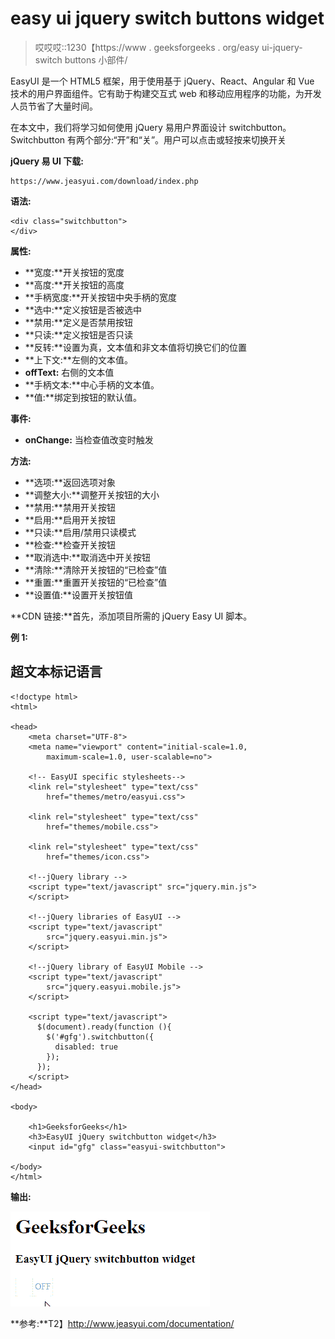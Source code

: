 # easy ui jquery switch buttons widget

> 哎哎哎::1230【https://www . geeksforgeeks . org/easy ui-jquery-switch buttons 小部件/

EasyUI 是一个 HTML5 框架，用于使用基于 jQuery、React、Angular 和 Vue 技术的用户界面组件。它有助于构建交互式 web 和移动应用程序的功能，为开发人员节省了大量时间。

在本文中，我们将学习如何使用 jQuery 易用户界面设计 switchbutton。Switchbutton 有两个部分:“开”和“关”。用户可以点击或轻按来切换开关

**jQuery 易 UI 下载:**

```
https://www.jeasyui.com/download/index.php
```

**语法:**

```
<div class="switchbutton">
</div>
```

**属性:**

*   **宽度:**开关按钮的宽度
*   **高度:**开关按钮的高度
*   **手柄宽度:**开关按钮中央手柄的宽度
*   **选中:**定义按钮是否被选中
*   **禁用:**定义是否禁用按钮
*   **只读:**定义按钮是否只读
*   **反转:**设置为真，文本值和非文本值将切换它们的位置
*   **上下文:**左侧的文本值。
*   **offText:** 右侧的文本值
*   **手柄文本:**中心手柄的文本值。
*   **值:**绑定到按钮的默认值。

**事件:**

*   **onChange:** 当检查值改变时触发

**方法:**

*   **选项:**返回选项对象
*   **调整大小:**调整开关按钮的大小
*   **禁用:**禁用开关按钮
*   **启用:**启用开关按钮
*   **只读:**启用/禁用只读模式
*   **检查:**检查开关按钮
*   **取消选中:**取消选中开关按钮
*   **清除:**清除开关按钮的“已检查”值
*   **重置:**重置开关按钮的“已检查”值
*   **设置值:**设置开关按钮值

**CDN 链接:**首先，添加项目所需的 jQuery Easy UI 脚本。

**例 1:**

## 超文本标记语言

```
<!doctype html>
<html>

<head>
    <meta charset="UTF-8">
    <meta name="viewport" content="initial-scale=1.0,
        maximum-scale=1.0, user-scalable=no">

    <!-- EasyUI specific stylesheets-->
    <link rel="stylesheet" type="text/css"
        href="themes/metro/easyui.css">

    <link rel="stylesheet" type="text/css"
        href="themes/mobile.css">

    <link rel="stylesheet" type="text/css"
        href="themes/icon.css">

    <!--jQuery library -->
    <script type="text/javascript" src="jquery.min.js">
    </script>

    <!--jQuery libraries of EasyUI -->
    <script type="text/javascript"
        src="jquery.easyui.min.js">
    </script>

    <!--jQuery library of EasyUI Mobile -->
    <script type="text/javascript"
        src="jquery.easyui.mobile.js">
    </script>

    <script type="text/javascript">
      $(document).ready(function (){
        $('#gfg').switchbutton({
          disabled: true
        });
      });
    </script>
</head>

<body>

    <h1>GeeksforGeeks</h1>
    <h3>EasyUI jQuery switchbutton widget</h3>
    <input id="gfg" class="easyui-switchbutton">

</body>
</html>
```

**输出:**

![](img/8a5b4b9b0701325332b00e28d887d4d8.png)

**参考:**T2】http://www.jeasyui.com/documentation/